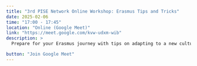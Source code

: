 ```yaml
---
title: "3rd PISE Network Online Workshop: Erasmus Tips and Tricks"
date: 2025-02-06
time: "17:00 - 17:45"
location: "Online (Google Meet)"
link: "https://meet.google.com/kvw-udxm-wib"
description: >
  Prepare for your Erasmus journey with tips on adapting to a new culture, managing your studies abroad, and making the most of this unique experience.

button: "Join Google Meet"
---
```

